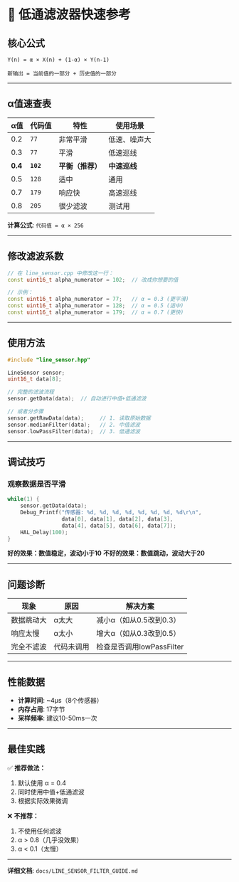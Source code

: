# 🎯 低通滤波器快速参考

## 核心公式

```
Y(n) = α × X(n) + (1-α) × Y(n-1)

新输出 = 当前值的一部分 + 历史值的一部分
```

---

## α值速查表

| α值 | 代码值 | 特性 | 使用场景 |
|-----|--------|------|----------|
| 0.2 | `77` | 非常平滑 | 低速、噪声大 |
| 0.3 | `77` | 平滑 | 低速巡线 |
| **0.4** | **`102`** | **平衡（推荐）** | **中速巡线** |
| 0.5 | `128` | 适中 | 通用 |
| 0.7 | `179` | 响应快 | 高速巡线 |
| 0.8 | `205` | 很少滤波 | 测试用 |

**计算公式**: `代码值 = α × 256`

---

## 修改滤波系数

```cpp
// 在 line_sensor.cpp 中修改这一行：
const uint16_t alpha_numerator = 102;  // 改成你想要的值

// 示例：
const uint16_t alpha_numerator = 77;   // α = 0.3 (更平滑)
const uint16_t alpha_numerator = 128;  // α = 0.5 (适中)
const uint16_t alpha_numerator = 179;  // α = 0.7 (更快)
```

---

## 使用方法

```cpp
#include "line_sensor.hpp"

LineSensor sensor;
uint16_t data[8];

// 完整的滤波流程
sensor.getData(data);  // 自动进行中值+低通滤波

// 或者分步骤
sensor.getRawData(data);     // 1. 读取原始数据
sensor.medianFilter(data);   // 2. 中值滤波
sensor.lowPassFilter(data);  // 3. 低通滤波
```

---

## 调试技巧

### 观察数据是否平滑

```cpp
while(1) {
    sensor.getData(data);
    Debug_Printf("传感器: %d, %d, %d, %d, %d, %d, %d, %d\r\n",
                 data[0], data[1], data[2], data[3],
                 data[4], data[5], data[6], data[7]);
    HAL_Delay(100);
}
```

**好的效果：数值稳定，波动小于10**
**不好的效果：数值跳动，波动大于20**

---

## 问题诊断

| 现象 | 原因 | 解决方案 |
|------|------|----------|
| 数据跳动大 | α太大 | 减小α（如从0.5改到0.3） |
| 响应太慢 | α太小 | 增大α（如从0.3改到0.5） |
| 完全不滤波 | 代码未调用 | 检查是否调用lowPassFilter |

---

## 性能数据

- **计算时间**: ~4μs（8个传感器）
- **内存占用**: 17字节
- **采样频率**: 建议10-50ms一次

---

## 最佳实践

✅ **推荐做法：**
1. 默认使用 α = 0.4
2. 同时使用中值+低通滤波
3. 根据实际效果微调

❌ **不推荐：**
1. 不使用任何滤波
2. α > 0.8（几乎没效果）
3. α < 0.1（太慢）

---

**详细文档**: `docs/LINE_SENSOR_FILTER_GUIDE.md`
